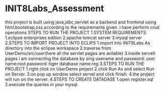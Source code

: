 # INIT8Labs_Assessment

this project is built using java,jdbc,servlet as a backend and frontend using html,bootstrap,css.according to the requirements given .i have perform crud operations
STEPS TO RUN THE PROJECT
1.SYSTEM REQUIREMENTS
          1.eclipse enterprises edition
          2.apache tomcat server
          3.mysql server
2.STEPS TO IMPORT PROJECT INTO ECLIPS
          1.import into INIT8Labs As directory into the eclipse workspace
          2.traverse from UserDemo/src/user(here all the servlet pages are avilable)
          3.inside servelt pages i am connecting the database by sing usename and password:
                           user name:root
                           password :tiger
                          database name:reg
3.STEPS TO RUN THE PROJECT
          1.right click on UserDemo project
          2.click Run As and select Run on Server.
          3.on pop up window select servel and click finish.
          4.the project will run on the server.
4.STEPS TO CREATE DATADASE
          1.open register.sql
          2.execute the queries in your mysql.
          
          


                           
  
